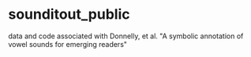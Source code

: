 # sounditout_public
data and code associated with Donnelly, et al. "A symbolic annotation of vowel sounds for emerging readers"
